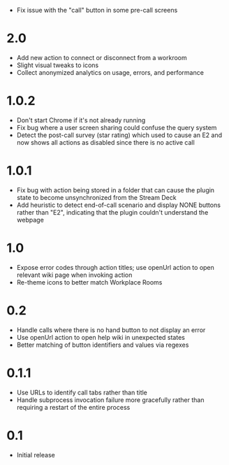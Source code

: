 - Fix issue with the "call" button in some pre-call screens

# 2.0
- Add new action to connect or disconnect from a workroom
- Slight visual tweaks to icons
- Collect anonymized analytics on usage, errors, and performance

# 1.0.2
- Don't start Chrome if it's not already running
- Fix bug where a user screen sharing could confuse the query system
- Detect the post-call survey (star rating) which used to cause an E2 and now
  shows all actions as disabled since there is no active call

# 1.0.1
- Fix bug with action being stored in a folder that can cause the plugin state
  to become unsynchronized from the Stream Deck
- Add heuristic to detect end-of-call scenario and display NONE buttons rather
  than "E2", indicating that the plugin couldn't understand the webpage

# 1.0
- Expose error codes through action titles; use openUrl action to open relevant
  wiki page when invoking action
- Re-theme icons to better match Workplace Rooms

# 0.2
- Handle calls where there is no hand button to not display an error
- Use openUrl action to open help wiki in unexpected states
- Better matching of button identifiers and values via regexes

# 0.1.1
- Use URLs to identify call tabs rather than title
- Handle subprocess invocation failure more gracefully rather than requiring a
  restart of the entire process

# 0.1
- Initial release
